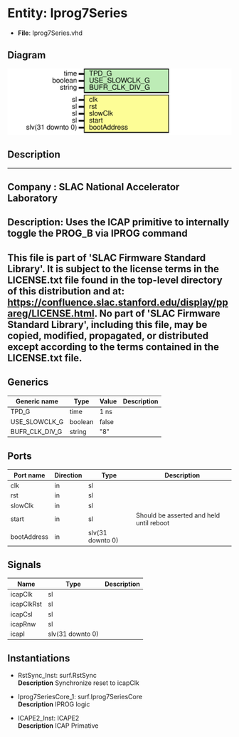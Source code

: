 # Entity: Iprog7Series

- **File**: Iprog7Series.vhd
## Diagram

![Diagram](Iprog7Series.svg "Diagram")
## Description

-----------------------------------------------------------------------------
 Company    : SLAC National Accelerator Laboratory
-----------------------------------------------------------------------------
 Description:   Uses the ICAP primitive to internally
                toggle the PROG_B via IPROG command
-----------------------------------------------------------------------------
 This file is part of 'SLAC Firmware Standard Library'.
 It is subject to the license terms in the LICENSE.txt file found in the
 top-level directory of this distribution and at:
    https://confluence.slac.stanford.edu/display/ppareg/LICENSE.html.
 No part of 'SLAC Firmware Standard Library', including this file,
 may be copied, modified, propagated, or distributed except according to
 the terms contained in the LICENSE.txt file.
-----------------------------------------------------------------------------
## Generics

| Generic name   | Type    | Value | Description |
| -------------- | ------- | ----- | ----------- |
| TPD_G          | time    | 1 ns  |             |
| USE_SLOWCLK_G  | boolean | false |             |
| BUFR_CLK_DIV_G | string  | "8"   |             |
## Ports

| Port name   | Direction | Type             | Description                               |
| ----------- | --------- | ---------------- | ----------------------------------------- |
| clk         | in        | sl               |                                           |
| rst         | in        | sl               |                                           |
| slowClk     | in        | sl               |                                           |
| start       | in        | sl               |  Should be asserted and held until reboot |
| bootAddress | in        | slv(31 downto 0) |                                           |
## Signals

| Name       | Type             | Description |
| ---------- | ---------------- | ----------- |
| icapClk    | sl               |             |
| icapClkRst | sl               |             |
| icapCsl    | sl               |             |
| icapRnw    | sl               |             |
| icapI      | slv(31 downto 0) |             |
## Instantiations

- RstSync_Inst: surf.RstSync
</br>**Description**
 Synchronize reset to icapClk

- Iprog7SeriesCore_1: surf.Iprog7SeriesCore
</br>**Description**
 IPROG logic

- ICAPE2_Inst: ICAPE2
</br>**Description**
 ICAP Primative

